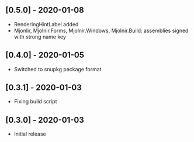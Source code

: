 ## [0.5.0] - 2020-01-08
- RenderingHintLabel added
- Mjonlir, Mjolnir.Forms, Mjolnir.Windows, Mjolnir.Build: assemblies signed with strong name key

## [0.4.0] - 2020-01-05
- Switched to snupkg package format

## [0.3.1] - 2020-01-03
- Fixing build script

## [0.3.0] - 2020-01-03
- Initial release